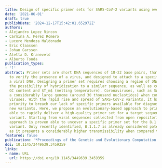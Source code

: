 ```yaml
---
title: Design of specific primer sets for SARS-CoV-2 variants using evolutionary algorithms
date: '2021-06-01'
draft: true
publishDate: '2024-12-17T15:42:01.652972Z'
authors:
- Alejandro Lopez Rincon
- Carmina A. Perez Romero
- Lucero Mendoza Maldonado
- Eric Claassen
- Johan Garssen
- Aletta D. Kraneveld
- Alberto Tonda
publication_types:
- '1'
abstract: Primer sets are short DNA sequences of 18-22 base pairs, that can be used
  to verify the presence of a virus, and designed to attach to a specific part of
  a viral DNA. Designing a primer set requires choosing a region of DNA, avoiding
  the possibility of hybridization to a similar sequence, as well as considering its
  GC content and $T_m$ (melting temperature). Coronaviruses, such as SARS-CoV-2, have
  a considerably large genome (around 30 thousand nucleotides) when compared to other
  viruses. With the rapid rise and spread of SARS-CoV-2 variants, it has become a
  priority to breach our lack of specific primers available for diagnosis of this
  new variants. Here, we propose an evolutionary-based approach to primer design,
  able to rapidly deliver a high-quality primer set for a target sequence of the virus
  variant. Starting from viral sequences collected from open repositories, the proposed
  approach is proven able to uncover a specific primer set for the B.1.1.7 SARS-CoV-2
  variant. Only recently identified, B.1.1.7 is already considered potentially dangerous,
  as it presents a considerably higher transmissibility when compared to other variants.
featured: false
publication: '*Proceedings of the Genetic and Evolutionary Computation Conference*'
doi: 10.1145/3449639.3459359
links:
- name: URL
  url: https://doi.org/10.1145/3449639.3459359
---
```


